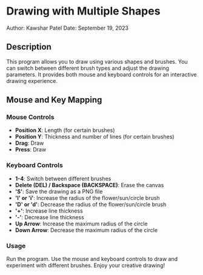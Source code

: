 # Drawing with Multiple Shapes

Author: Kawshar Patel
Date: September 19, 2023

## Description

This program allows you to draw using various shapes and brushes. You can switch between different brush types and adjust the drawing parameters. It provides both mouse and keyboard controls for an interactive drawing experience.

## Mouse and Key Mapping

### Mouse Controls
- **Position X**: Length (for certain brushes)
- **Position Y**: Thickness and number of lines (for certain brushes)
- **Drag**: Draw
- **Press**: Draw

### Keyboard Controls
- **1-4**: Switch between different brushes
- **Delete (DEL) / Backspace (BACKSPACE)**: Erase the canvas
- **'S'**: Save the drawing as a PNG file
- **'I' or 'i'**: Increase the radius of the flower/sun/circle brush
- **'D' or 'd'**: Decrease the radius of the flower/sun/circle brush
- **'+'**: Increase line thickness
- **'-'**: Decrease line thickness
- **Up Arrow**: Increase the maximum radius of the circle
- **Down Arrow**: Decrease the maximum radius of the circle

### Usage
Run the program.
Use the mouse and keyboard controls to draw and experiment with different brushes.
Enjoy your creative drawing!

